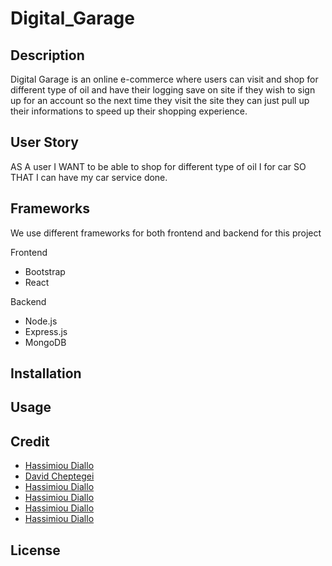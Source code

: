 # Digital_Garage

## Description

Digital Garage is an online e-commerce where users can  visit and shop for different type of oil and have their logging save on site if they wish to sign up for an account so the next time they visit the site they can just pull up their informations to speed up their shopping experience.

## User Story
AS A user
I WANT to be able to shop for different type of oil I for car
SO THAT I can have my car service done.

## Frameworks
We use different frameworks for both frontend and backend for this project

Frontend
- Bootstrap
- React

Backend
- Node.js
- Express.js
- MongoDB

## Installation


## Usage

## Credit

- [Hassimiou Diallo](https://github.com/Sadjo456)
- [David Cheptegei](https://github.com/cheptegei-create)
- [Hassimiou Diallo](https://)
- [Hassimiou Diallo](https://)
- [Hassimiou Diallo](https://)
- [Hassimiou Diallo](https://)



## License
